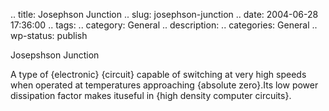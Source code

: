 .. title: Josephson Junction
.. slug: josephson-junction
.. date: 2004-06-28 17:36:00
.. tags: 
.. category: General
.. description: 
.. categories: General
.. wp-status: publish

Josepshson Junction

A type of {electronic} {circuit} capable of switching at very high speeds when
operated at temperatures approaching {absolute zero}.Its low power dissipation
factor makes ituseful in {high density computer circuits}.
